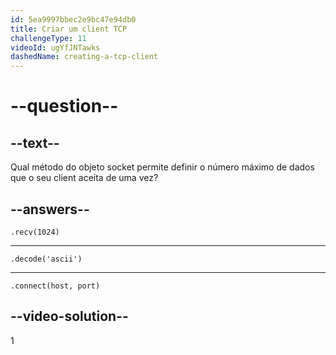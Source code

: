 ```yaml
---
id: 5ea9997bbec2e9bc47e94db0
title: Criar um client TCP
challengeType: 11
videoId: ugYfJNTawks
dashedName: creating-a-tcp-client
---
```


# --question--

## --text--

Qual método do objeto socket permite definir o número máximo de dados que o seu client aceita de uma vez?

## --answers--

`.recv(1024)`

---

`.decode('ascii')`

---

`.connect(host, port)`

## --video-solution--

1

